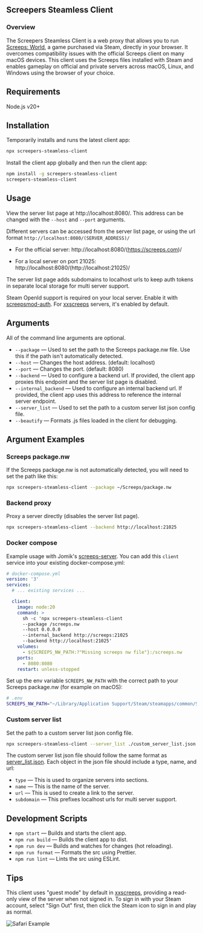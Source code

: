 ## Screepers Steamless Client

### Overview

The Screepers Steamless Client is a web proxy that allows you to run [Screeps: World](https://store.steampowered.com/app/464350/Screeps/), a game purchased via Steam, directly in your browser. It overcomes compatibility issues with the official Screeps client on many macOS devices. This client uses the Screeps files installed with Steam and enables gameplay on official and private servers across macOS, Linux, and Windows using the browser of your choice.

## Requirements

Node.js v20+

## Installation

Temporarily installs and runs the latest client app:

```sh
npx screepers-steamless-client
```

Install the client app globally and then run the client app:

```sh
npm install -g screepers-steamless-client
screepers-steamless-client
```

## Usage

View the server list page at http://localhost:8080/. This address can be changed with the `--host` and `--port` arguments.

Different servers can be accessed from the server list page, or using the url format `http://localhost:8080/(SERVER_ADDRESS)/`

- For the official server: http://localhost:8080/(https://screeps.com)/

- For a local server on port 21025: http://localhost:8080/(http://localhost:21025)/

The server list page adds subdomains to localhost urls to keep auth tokens in separate local storage for multi server support.

Steam OpenId support is required on your local server. Enable it with [screepsmod-auth](https://github.com/ScreepsMods/screepsmod-auth). For [xxscreeps](https://github.com/laverdet/xxscreeps/) servers, it's enabled by default.

## Arguments

All of the command line arguments are optional.

- `--package` &mdash; Used to set the path to the Screeps package.nw file. Use this if the path isn't automatically detected.
- `--host` &mdash; Changes the host address. (default: localhost)
- `--port` &mdash; Changes the port. (default: 8080)
- `--backend` &mdash; Used to configure a backend url. If provided, the client app proxies this endpoint and the server list page is disabled.
- `--internal_backend` &mdash; Used to configure an internal backend url. If provided, the client app uses this address to reference the internal server endpoint.
- `--server_list` &mdash; Used to set the path to a custom server list json config file.
- `--beautify` &mdash; Formats .js files loaded in the client for debugging.

## Argument Examples

### Screeps package.nw

If the Screeps package.nw is not automatically detected, you will need to set the path like this:

```sh
npx screepers-steamless-client --package ~/Screeps/package.nw
```

### Backend proxy

Proxy a server directly (disables the server list page).

```sh
npx screepers-steamless-client --backend http://localhost:21025
```

### Docker compose

Example usage with Jomik's [screeps-server](https://github.com/Jomik/screeps-server). You can add this `client` service into your existing docker-compose.yml:

```yaml
# docker-compose.yml
version: '3'
services:
  # ... existing services ...

  client:
    image: node:20
    command: >
      sh -c 'npx screepers-steamless-client
      --package /screeps.nw
      --host 0.0.0.0
      --internal_backend http://screeps:21025
      --backend http://localhost:21025'
    volumes:
      - ${SCREEPS_NW_PATH:?"Missing screeps nw file"}:/screeps.nw
    ports:
      - 8080:8080
    restart: unless-stopped
```

Set up the env variable `SCREEPS_NW_PATH` with the correct path to your Screeps package.nw (for example on macOS):

```bash
# .env
SCREEPS_NW_PATH="~/Library/Application Support/Steam/steamapps/common/Screeps/package.nw"
```

### Custom server list

Set the path to a custom server list json config file.

```sh
npx screepers-steamless-client --server_list ./custom_server_list.json
```

The custom server list json file should follow the same format as [server_list.json](server_list.json). Each object in the json file should include a type, name, and url:
* `type` &mdash; This is used to organize servers into sections.
* `name` &mdash; This is the name of the server.
* `url` &mdash; This is used to create a link to the server.
* `subdomain` &mdash; This prefixes localhost urls for multi server support.

## Development Scripts

- `npm start` &mdash; Builds and starts the client app.
- `npm run build` &mdash; Builds the client app to dist.
- `npm run dev` &mdash; Builds and watches for changes (hot reloading).
- `npm run format` &mdash; Formats the src using Prettier.
- `npm run lint` &mdash; Lints the src using ESLint.

## Tips

This client uses "guest mode" by default in [xxscreeps](https://github.com/laverdet/xxscreeps/), providing a read-only view of the server when not signed in. To sign in with your Steam account, select "Sign Out" first, then click the Steam icon to sign in and play as normal.

![Safari Example](./docs/safari.png)
